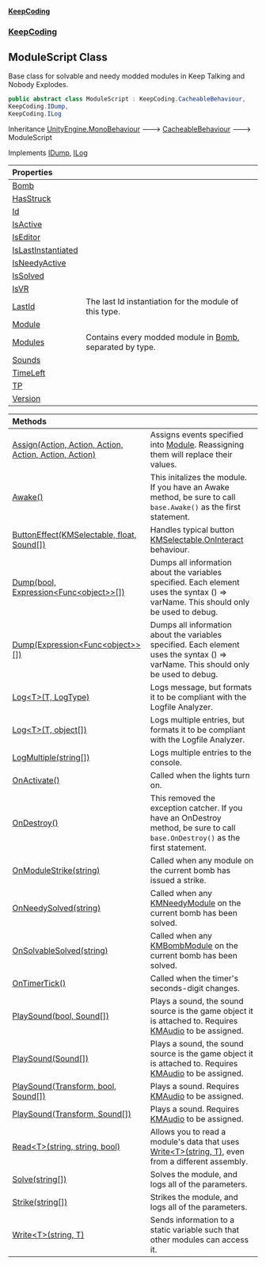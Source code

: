 #### [KeepCoding](index.md 'index')
### [KeepCoding](KeepCoding.md 'KeepCoding')
## ModuleScript Class
Base class for solvable and needy modded modules in Keep Talking and Nobody Explodes.   
```csharp
public abstract class ModuleScript : KeepCoding.CacheableBehaviour,
KeepCoding.IDump,
KeepCoding.ILog
```

Inheritance [UnityEngine.MonoBehaviour](https://docs.microsoft.com/en-us/dotnet/api/UnityEngine.MonoBehaviour 'UnityEngine.MonoBehaviour') &#129106; [CacheableBehaviour](KeepCoding_CacheableBehaviour.md 'KeepCoding.CacheableBehaviour') &#129106; ModuleScript  

Implements [IDump](KeepCoding_IDump.md 'KeepCoding.IDump'), [ILog](KeepCoding_ILog.md 'KeepCoding.ILog')  

| Properties | |
| :--- | :--- |
| [Bomb](KeepCoding_ModuleScript_Bomb.md 'KeepCoding.ModuleScript.Bomb') |  |
| [HasStruck](KeepCoding_ModuleScript_HasStruck.md 'KeepCoding.ModuleScript.HasStruck') |  |
| [Id](KeepCoding_ModuleScript_Id.md 'KeepCoding.ModuleScript.Id') |  |
| [IsActive](KeepCoding_ModuleScript_IsActive.md 'KeepCoding.ModuleScript.IsActive') |  |
| [IsEditor](KeepCoding_ModuleScript_IsEditor.md 'KeepCoding.ModuleScript.IsEditor') |  |
| [IsLastInstantiated](KeepCoding_ModuleScript_IsLastInstantiated.md 'KeepCoding.ModuleScript.IsLastInstantiated') |  |
| [IsNeedyActive](KeepCoding_ModuleScript_IsNeedyActive.md 'KeepCoding.ModuleScript.IsNeedyActive') |  |
| [IsSolved](KeepCoding_ModuleScript_IsSolved.md 'KeepCoding.ModuleScript.IsSolved') |  |
| [IsVR](KeepCoding_ModuleScript_IsVR.md 'KeepCoding.ModuleScript.IsVR') |  |
| [LastId](KeepCoding_ModuleScript_LastId.md 'KeepCoding.ModuleScript.LastId') | The last Id instantiation for the module of this type.<br/> |
| [Module](KeepCoding_ModuleScript_Module.md 'KeepCoding.ModuleScript.Module') |  |
| [Modules](KeepCoding_ModuleScript_Modules.md 'KeepCoding.ModuleScript.Modules') | Contains every modded module in [Bomb](KeepCoding_ModuleScript_Bomb.md 'KeepCoding.ModuleScript.Bomb'), separated by type.<br/> |
| [Sounds](KeepCoding_ModuleScript_Sounds.md 'KeepCoding.ModuleScript.Sounds') |  |
| [TimeLeft](KeepCoding_ModuleScript_TimeLeft.md 'KeepCoding.ModuleScript.TimeLeft') |  |
| [TP](KeepCoding_ModuleScript_TP.md 'KeepCoding.ModuleScript.TP') |  |
| [Version](KeepCoding_ModuleScript_Version.md 'KeepCoding.ModuleScript.Version') |  |

| Methods | |
| :--- | :--- |
| [Assign(Action, Action, Action, Action, Action, Action)](KeepCoding_ModuleScript_Assign(System_Action_System_Action_System_Action_System_Action_System_Action_System_Action).md 'KeepCoding.ModuleScript.Assign(System.Action, System.Action, System.Action, System.Action, System.Action, System.Action)') | Assigns events specified into [Module](KeepCoding_ModuleScript_Module.md 'KeepCoding.ModuleScript.Module'). Reassigning them will replace their values.<br/> |
| [Awake()](KeepCoding_ModuleScript_Awake().md 'KeepCoding.ModuleScript.Awake()') | This initalizes the module. If you have an Awake method, be sure to call `base.Awake()` as the first statement.<br/> |
| [ButtonEffect(KMSelectable, float, Sound[])](KeepCoding_ModuleScript_ButtonEffect(KMSelectable_float_KeepCoding_Sound__).md 'KeepCoding.ModuleScript.ButtonEffect(KMSelectable, float, KeepCoding.Sound[])') | Handles typical button [KMSelectable.OnInteract](https://docs.microsoft.com/en-us/dotnet/api/KMSelectable.OnInteract 'KMSelectable.OnInteract') behaviour.<br/> |
| [Dump(bool, Expression&lt;Func&lt;object&gt;&gt;[])](KeepCoding_ModuleScript_Dump(bool_System_Linq_Expressions_Expression_System_Func_object____).md 'KeepCoding.ModuleScript.Dump(bool, System.Linq.Expressions.Expression&lt;System.Func&lt;object&gt;&gt;[])') | Dumps all information about the variables specified. Each element uses the syntax () => varName. This should only be used to debug.<br/> |
| [Dump(Expression&lt;Func&lt;object&gt;&gt;[])](KeepCoding_ModuleScript_Dump(System_Linq_Expressions_Expression_System_Func_object____).md 'KeepCoding.ModuleScript.Dump(System.Linq.Expressions.Expression&lt;System.Func&lt;object&gt;&gt;[])') | Dumps all information about the variables specified. Each element uses the syntax () => varName. This should only be used to debug.<br/> |
| [Log&lt;T&gt;(T, LogType)](KeepCoding_ModuleScript_Log_T_(T_LogType).md 'KeepCoding.ModuleScript.Log&lt;T&gt;(T, LogType)') | Logs message, but formats it to be compliant with the Logfile Analyzer.<br/> |
| [Log&lt;T&gt;(T, object[])](KeepCoding_ModuleScript_Log_T_(T_object__).md 'KeepCoding.ModuleScript.Log&lt;T&gt;(T, object[])') | Logs multiple entries, but formats it to be compliant with the Logfile Analyzer.<br/> |
| [LogMultiple(string[])](KeepCoding_ModuleScript_LogMultiple(string__).md 'KeepCoding.ModuleScript.LogMultiple(string[])') | Logs multiple entries to the console.<br/> |
| [OnActivate()](KeepCoding_ModuleScript_OnActivate().md 'KeepCoding.ModuleScript.OnActivate()') | Called when the lights turn on.<br/> |
| [OnDestroy()](KeepCoding_ModuleScript_OnDestroy().md 'KeepCoding.ModuleScript.OnDestroy()') | This removed the exception catcher. If you have an OnDestroy method, be sure to call `base.OnDestroy()` as the first statement.<br/> |
| [OnModuleStrike(string)](KeepCoding_ModuleScript_OnModuleStrike(string).md 'KeepCoding.ModuleScript.OnModuleStrike(string)') | Called when any module on the current bomb has issued a strike.<br/> |
| [OnNeedySolved(string)](KeepCoding_ModuleScript_OnNeedySolved(string).md 'KeepCoding.ModuleScript.OnNeedySolved(string)') | Called when any [KMNeedyModule](https://docs.microsoft.com/en-us/dotnet/api/KMNeedyModule 'KMNeedyModule') on the current bomb has been solved.<br/> |
| [OnSolvableSolved(string)](KeepCoding_ModuleScript_OnSolvableSolved(string).md 'KeepCoding.ModuleScript.OnSolvableSolved(string)') | Called when any [KMBombModule](https://docs.microsoft.com/en-us/dotnet/api/KMBombModule 'KMBombModule') on the current bomb has been solved.<br/> |
| [OnTimerTick()](KeepCoding_ModuleScript_OnTimerTick().md 'KeepCoding.ModuleScript.OnTimerTick()') | Called when the timer's seconds-digit changes.<br/> |
| [PlaySound(bool, Sound[])](KeepCoding_ModuleScript_PlaySound(bool_KeepCoding_Sound__).md 'KeepCoding.ModuleScript.PlaySound(bool, KeepCoding.Sound[])') | Plays a sound, the sound source is the game object it is attached to. Requires [KMAudio](https://docs.microsoft.com/en-us/dotnet/api/KMAudio 'KMAudio') to be assigned.<br/> |
| [PlaySound(Sound[])](KeepCoding_ModuleScript_PlaySound(KeepCoding_Sound__).md 'KeepCoding.ModuleScript.PlaySound(KeepCoding.Sound[])') | Plays a sound, the sound source is the game object it is attached to. Requires [KMAudio](https://docs.microsoft.com/en-us/dotnet/api/KMAudio 'KMAudio') to be assigned.<br/> |
| [PlaySound(Transform, bool, Sound[])](KeepCoding_ModuleScript_PlaySound(Transform_bool_KeepCoding_Sound__).md 'KeepCoding.ModuleScript.PlaySound(Transform, bool, KeepCoding.Sound[])') | Plays a sound. Requires [KMAudio](https://docs.microsoft.com/en-us/dotnet/api/KMAudio 'KMAudio') to be assigned.<br/> |
| [PlaySound(Transform, Sound[])](KeepCoding_ModuleScript_PlaySound(Transform_KeepCoding_Sound__).md 'KeepCoding.ModuleScript.PlaySound(Transform, KeepCoding.Sound[])') | Plays a sound. Requires [KMAudio](https://docs.microsoft.com/en-us/dotnet/api/KMAudio 'KMAudio') to be assigned.<br/> |
| [Read&lt;T&gt;(string, string, bool)](KeepCoding_ModuleScript_Read_T_(string_string_bool).md 'KeepCoding.ModuleScript.Read&lt;T&gt;(string, string, bool)') | Allows you to read a module's data that uses [Write&lt;T&gt;(string, T)](KeepCoding_ModuleScript_Write_T_(string_T).md 'KeepCoding.ModuleScript.Write&lt;T&gt;(string, T)'), even from a different assembly.<br/> |
| [Solve(string[])](KeepCoding_ModuleScript_Solve(string__).md 'KeepCoding.ModuleScript.Solve(string[])') | Solves the module, and logs all of the parameters.<br/> |
| [Strike(string[])](KeepCoding_ModuleScript_Strike(string__).md 'KeepCoding.ModuleScript.Strike(string[])') | Strikes the module, and logs all of the parameters.<br/> |
| [Write&lt;T&gt;(string, T)](KeepCoding_ModuleScript_Write_T_(string_T).md 'KeepCoding.ModuleScript.Write&lt;T&gt;(string, T)') | Sends information to a static variable such that other modules can access it.<br/> |
